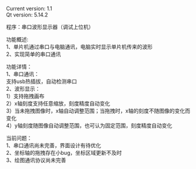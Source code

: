 Current version: 1.1  
Qt version: 5.14.2    

程序：串口波形显示器（调试上位机）  

功能概述:   
1、单片机通过串口与电脑通讯，电脑实时显示单片机传来的波形     
2、实现简单的串口通讯   
 
功能详情：  
1、串口通讯：  
支持usb热插拔，自动检测串口  
2、波形显示：  
1）支持拖拽画布  
2）x轴刻度支持任意缩放，刻度精度自动变化  
3）当未拖拽图像时，x轴自动调整范围；当拖拽时，x轴的刻度不随图像的变化而变化  
4）y轴刻度随图像自动调整范围，也可认为固定范围，刻度精度自动变化  

当前问题：   
1、串口通讯尚未完善，界面设计有待优化  
2、坐标轴的拖拽存在小bug，坐标区域更新不及时  
3、绘图通讯协议尚未完善  

  
    
